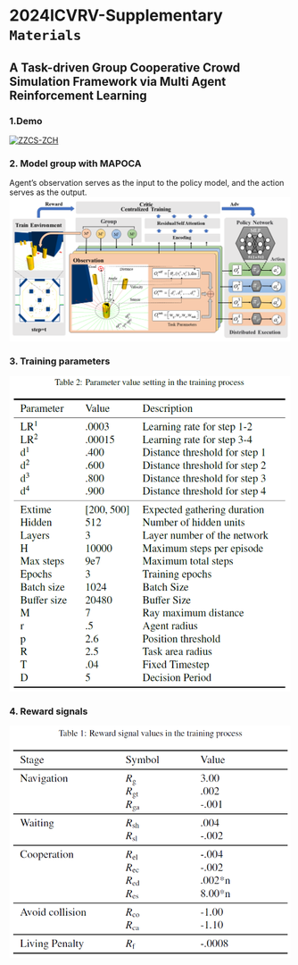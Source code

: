 # 2024ICVRV-Supplementary `Materials`


## A Task-driven Group Cooperative Crowd Simulation Framework via Multi Agent Reinforcement Learning
  
### 1.Demo
[![ZZCS-ZCH](http://img.youtube.com/vi/cVFyGBYgLP4/0.jpg)](https://www.youtube.com/watch?v=cVFyGBYgLP4 "demov1")


### 2. Model group with MAPOCA
Agent’s observation serves as the input to the policy model, and the action serves as the output.
![MAPOCA2](https://raw.githubusercontent.com/ICSRC/2024ICVRV/main/MAPOCA.png)


### 3. Training parameters
![para](https://raw.githubusercontent.com/ICSRC/2024ICVRV/main/para.png)


### 4. Reward signals
![para](https://raw.githubusercontent.com/ICSRC/2024ICVRV/main/reward.png)
